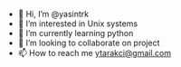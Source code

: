 - 👋 Hi, I’m @yasintrk
- 👀 I’m interested in Unix systems
- 🌱 I’m currently learning python
- 💞️ I’m looking to collaborate on project
- 📫 How to reach me ytarakci@gmail.com

<!---
yasintrk/yasintrk is a ✨ special ✨ repository because its `README.md` (this file) appears on your GitHub profile.
You can click the Preview link to take a look at your changes.
--->
